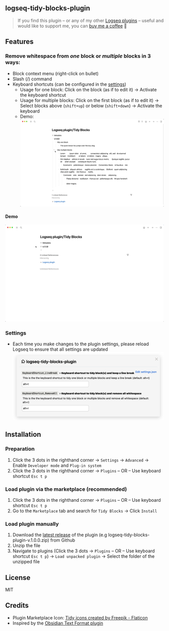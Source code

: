## logseq-tidy-blocks-plugin
> If you find this plugin – or any of my other [Logseq plugins](https://github.com/vyleung?tab=repositories&q=logseq&type=source) – useful and would like to support me, you can [buy me a coffee](https://www.buymeacoffee.com/vyleung) 🙂

## Features
### Remove whitespace from _one_ block or _multiple_ blocks in 3 ways:
- Block context menu (right-click on bullet)
- Slash (/) command
- Keyboard shortcuts (can be configured in the [settings](#settings)) 
    - Usage for one block: Click on the block (as if to edit it) → Activate the keyboard shortcut
    - Usage for multiple blocks: Click on the first block (as if to edit it) → Select blocks above (`shift+up`) or below (`shift+down`) → Activate the keyboard
    - Demo: ![logseq-tidy-blocks-plugin keyboard shortcut demo](screenshots/logseq_tidy_blocks_keyboard_shortcut_demo.gif)
#### Demo
![logseq-tidy-blocks-plugin main demo](screenshots/logseq_tidy_blocks_main_demo.gif)

### Settings
- Each time you make changes to the plugin settings, please reload Logseq to ensure that all settings are updated  
![logseq-tidy-blocks-plugin settings](screenshots/logseq_tidy_blocks_settings.png)

## Installation
### Preparation
1. Click the 3 dots in the righthand corner → `Settings` → `Advanced` → Enable `Developer mode` and `Plug-in system`
2. Click the 3 dots in the righthand corner → `Plugins` – OR – Use keyboard shortcut `Esc t p`

### Load plugin via the marketplace (recommended)
1. Click the 3 dots in the righthand corner → `Plugins` – OR – Use keyboard shortcut `Esc t p`
2. Go to the `Marketplace` tab and search for `Tidy Blocks` → Click `Install`

### Load plugin manually
1. Download the [latest release](https://github.com/vyleung/logseq-tidy-blocks-plugin/releases) of the plugin (e.g logseq-tidy-blocks-plugin-v.1.0.0.zip) from Github
2. Unzip the file
3. Navigate to plugins (Click the 3 dots → `Plugins` – OR – Use keyboard shortcut `Esc t p`) → `Load unpacked plugin` → Select the folder of the unzipped file

## License
MIT

## Credits
- Plugin Marketplace Icon: <a href="https://www.flaticon.com/free-icons/tidy" title="tidy icons">Tidy icons created by Freepik - Flaticon</a>
- Inspired by the [Obsidian Text Format plugin](https://github.com/Benature/obsidian-text-format)